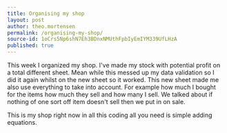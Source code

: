 ```yaml
---
title: Organising my shop
layout: post
author: theo.mortensen
permalink: /organising-my-shop/
source-id: 1oCrs5Np6shN7Eh3BDnxNMUthFpbIyEmIYM339UfLHzA
published: true
---
```

This week I organized my shop. I've made my stock with potential profit on a total different sheet. Mean while this messed up my data validation so I did it again whilst on the new sheet so it worked. This new sheet made me also use everything to take into account. For example how much I bought for the items how much they sell and how many I sell. We talked about if nothing of one sort off item doesn't sell then we put in on sale. 

This is my shop right now in all this coding all you need is simple adding equations.

